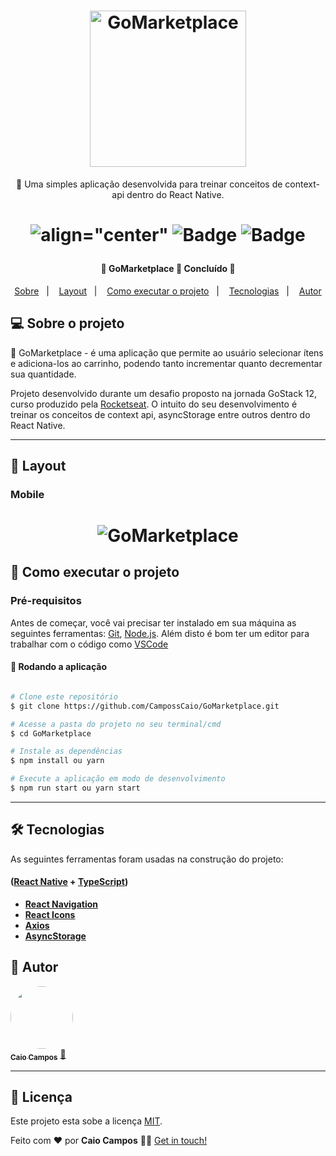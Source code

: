 <h1 align="center">
    <img alt="GoMarketplace" src="https://res.cloudinary.com/dgugs5dpz/image/upload/v1595117025/gomarketplace.png" width="250px" />
</h1>
<p align="center">🚀 Uma simples aplicação desenvolvida para treinar conceitos de context-api dentro do React Native.</p>

<h1 align="center">
   
 ![align="center"](https://img.shields.io/github/issues/CampossCaio/GoMarketplace?color=%23e83f5b)
 ![Badge](https://img.shields.io/github/forks/CampossCaio/GoMarketplace?color=%23e83f5b)
 ![Badge](https://img.shields.io/github/stars/CampossCaio/GoMarketplace?color=%23e83f5b)
</h1>

<h4 align="center"> 
	🚧  GoMarketplace 🚀 Concluído  🚧
</h4>
 
 
 
<p align="center">
  <a href="#-sobre-o-projeto">Sobre</a>&nbsp;&nbsp;&nbsp;|&nbsp;&nbsp;&nbsp;
  <a href="#-layout">Layout</a>&nbsp;&nbsp;&nbsp;|&nbsp;&nbsp;&nbsp;
  <a href="#-como-executar-o-projeto">Como executar o projeto</a>&nbsp;&nbsp;&nbsp;|&nbsp;&nbsp;&nbsp;
  <a href="#-tecnologias">Tecnologias</a>&nbsp;&nbsp;&nbsp;|&nbsp;&nbsp;&nbsp;
  <a href="#-autor">Autor</a>
</p>

## 💻 Sobre o projeto

👕 GoMarketplace - é uma aplicação que permite ao usuário selecionar ítens e  adiciona-los ao carrinho, podendo tanto incrementar quanto decrementar sua quantidade.


Projeto desenvolvido durante um desafio proposto na jornada GoStack 12, curso produzido pela [Rocketseat](https://blog.rocketseat.com.br/primeira-next-level-week/). O intuito
do seu desenvolvimento é treinar os conceitos de context api, asyncStorage entre outros dentro do React Native.

---

## 🎨 Layout



### Mobile

<h1 align="center">
    <img alt="GoMarketplace" src="https://res.cloudinary.com/dgugs5dpz/image/upload/v1595117057/GoMarketplace_oqfmli.gif" widht="100px"/>
</h1>


## 🚀 Como executar o projeto




### Pré-requisitos

Antes de começar, você vai precisar ter instalado em sua máquina as seguintes ferramentas:
[Git](https://git-scm.com), [Node.js](https://nodejs.org/en/). 
Além disto é bom ter um editor para trabalhar com o código como [VSCode](https://code.visualstudio.com/)

#### 🧭 Rodando a aplicação

```bash

# Clone este repositório
$ git clone https://github.com/CampossCaio/GoMarketplace.git

# Acesse a pasta do projeto no seu terminal/cmd
$ cd GoMarketplace

# Instale as dependências
$ npm install ou yarn

# Execute a aplicação em modo de desenvolvimento
$ npm run start ou yarn start


```

---

## 🛠 Tecnologias

As seguintes ferramentas foram usadas na construção do projeto:

####  ([React Native](https://reactnative.dev/)  +  [TypeScript](https://www.typescriptlang.org/))

-   **[React Navigation](https://reactnavigation.org/)**
-   **[React Icons](https://react-icons.github.io/react-icons/)**
-   **[Axios](https://github.com/axios/axios)**
-   **[AsyncStorage](https://www.npmjs.com/package/@react-native-community/async-storage)**


## 🦸 Autor

<a href="https://github.com/CampossCaio">
 <img style="border-radius: 50%;" src="https://avatars0.githubusercontent.com/u/52550525?s=400&u=c8dfc4e1c8ef1bf3ed5890ecc40ee98f086ca72b&v=4" width="100px;" alt=""/>
 <br />
 <sub><b>Caio Campos</b></sub></a> <a href="https://github.com/CampossCaio" title="Caio Campos">🚀</a>
 <br />

---

## 📝 Licença

Este projeto esta sobe a licença [MIT](./LICENSE).

Feito com ❤️ por **Caio Campos** 👋🏻 [Get in touch!](https://github.com/CampossCaio)
